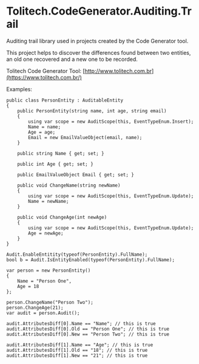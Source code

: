 # Tolitech.CodeGenerator.Auditing.Trail
Auditing trail library used in projects created by the Code Generator tool.

This project helps to discover the differences found between two entities, an old one recovered and a new one to be recorded. 

Tolitech Code Generator Tool: [http://www.tolitech.com.br](https://www.tolitech.com.br/)

Examples:

```
public class PersonEntity : AuditableEntity
{
    public PersonEntity(string name, int age, string email)
    {
        using var scope = new AuditScope(this, EventTypeEnum.Insert);
        Name = name;
        Age = age;
        Email = new EmailValueObject(email, name);
    }

    public string Name { get; set; }

    public int Age { get; set; }

    public EmailValueObject Email { get; set; }

    public void ChangeName(string newName)
    {
        using var scope = new AuditScope(this, EventTypeEnum.Update);
        Name = newName;
    }

    public void ChangeAge(int newAge)
    {
        using var scope = new AuditScope(this, EventTypeEnum.Update);
        Age = newAge;
    }
}
```

```
Audit.EnableEntitity(typeof(PersonEntity).FullName);
bool b = Audit.IsEntityEnabled(typeof(PersonEntity).FullName);
```

```
var person = new PersonEntity()
{
    Name = "Person One",
    Age = 18
};

person.ChangeName("Person Two");
person.ChangeAge(21);
var audit = person.Audit();

audit.AttributesDiff[0].Name == "Name"; // this is true 
audit.AttributesDiff[0].Old == "Person One"; // this is true 
audit.AttributesDiff[0].New == "Person Two"; // this is true 

audit.AttributesDiff[1].Name == "Age"; // this is true 
audit.AttributesDiff[1].Old == "18"; // this is true 
audit.AttributesDiff[1].New == "21"; // this is true 
```
